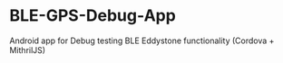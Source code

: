 # BLE-GPS-Debug-App
Android app for Debug testing BLE Eddystone functionality (Cordova + MithrilJS)
